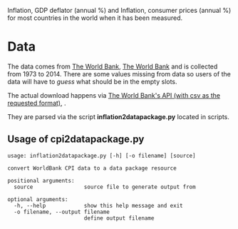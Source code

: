 Inflation, GDP deflator (annual %) and Inflation, consumer prices (annual %) for most countries in the world when it has been measured. 

# Data

The data comes from [The World Bank](http://api.worldbank.org/indicator/NY.GDP.DEFL.KD.ZG?format=csv), [The World Bank](http://api.worldbank.org/indicator/FP.CPI.TOTL.ZG?format=csv)  and is collected from 1973 to 2014. There are some values missing from data so users of the data will have to *guess* what should be in the empty slots.

The actual download happens via [The World Bank's API (with csv as the requested format)](http://api.worldbank.org/indicator/FP.CPI.TOTL.ZG?format=csv), [](http://api.worldbank.org/indicator/NY.GDP.DEFL.KD.ZG?format=csv).

They are parsed via the script **inflation2datapackage.py** located in scripts.

## Usage of cpi2datapackage.py

    usage: inflation2datapackage.py [-h] [-o filename] [source]
    
    convert WorldBank CPI data to a data package resource

    positional arguments:
      source                source file to generate output from
    
    optional arguments:
      -h, --help            show this help message and exit
      -o filename, --output filename
                            define output filename
